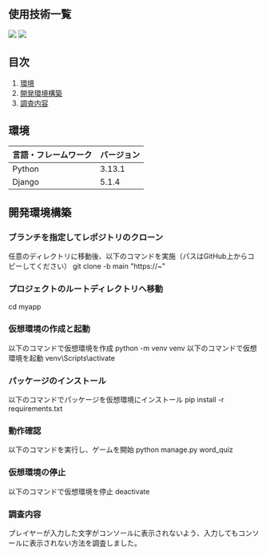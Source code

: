 <div id="top"></div>

## 使用技術一覧

<!-- シールド一覧 -->
<p style="display: inline">
  <!-- バックエンドのフレームワーク一覧 -->
  <img src="https://img.shields.io/badge/-Django-092E20.svg?logo=django&style=for-the-badge">
  <!-- バックエンドの言語一覧 -->
  <img src="https://img.shields.io/badge/-Python-F2C63C.svg?logo=python&style=for-the-badge">
</p>

## 目次

1. [環境](#環境)
2. [開発環境構築](#開発環境構築)
3. [調査内容](#調査内容)

## 環境

| 言語・フレームワーク  | バージョン |
| --------------------- | ---------- |
| Python                | 3.13.1     |
| Django                | 5.1.4      |

## 開発環境構築

### ブランチを指定してレポジトリのクローン
任意のディレクトリに移動後、以下のコマンドを実施（パスはGitHub上からコピーしてください）
git clone -b main "https://~"

### プロジェクトのルートディレクトリへ移動
cd myapp

### 仮想環境の作成と起動
以下のコマンドで仮想環境を作成
python -m venv venv
以下のコマンドで仮想環境を起動
venv\Scripts\activate
### パッケージのインストール
以下のコマンドでパッケージを仮想環境にインストール
pip install -r requirements.txt
### 動作確認
以下のコマンドを実行し、ゲームを開始
python manage.py word_quiz
### 仮想環境の停止

以下のコマンドで仮想環境を停止
deactivate

### 調査内容
プレイヤーが入力した文字がコンソールに表示されないよう、入力してもコンソールに表示されない方法を調査しました。
